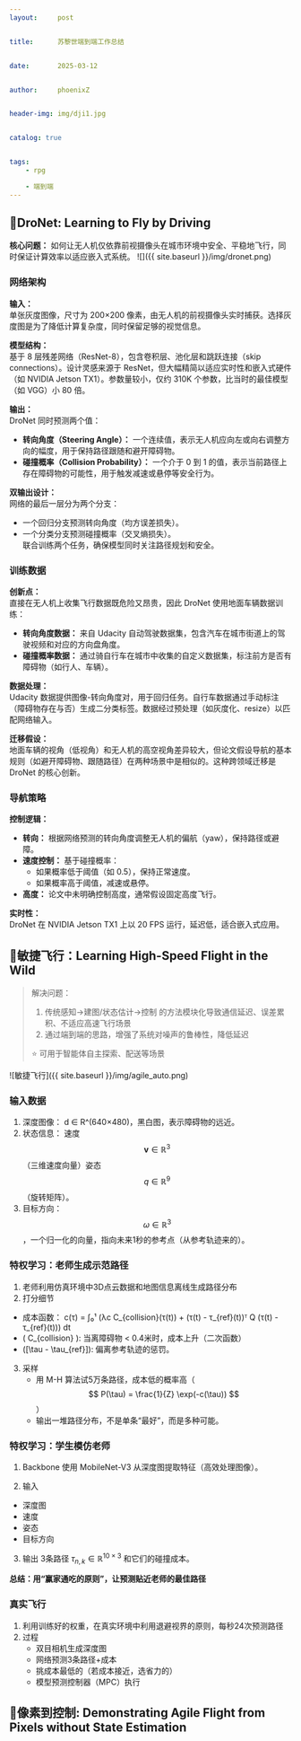```yaml
---
layout:     post


title:      苏黎世端到端工作总结


date:       2025-03-12


author:     phoenixZ


header-img: img/dji1.jpg


catalog: true


tags:
    - rpg

    - 端到端
---
```



## 🚀DroNet: Learning to Fly by Driving

**核心问题：** 如何让无人机仅依靠前视摄像头在城市环境中安全、平稳地飞行，同时保证计算效率以适应嵌入式系统。
![]({{ site.baseurl }}/img/dronet.png)

### 网络架构

**输入：**  
单张灰度图像，尺寸为 200×200 像素，由无人机的前视摄像头实时捕获。选择灰度图是为了降低计算复杂度，同时保留足够的视觉信息。

**模型结构：**  
基于 8 层残差网络（ResNet-8），包含卷积层、池化层和跳跃连接（skip connections）。设计灵感来源于 ResNet，但大幅精简以适应实时性和嵌入式硬件（如 NVIDIA Jetson TX1）。参数量较小，仅约 310K 个参数，比当时的最佳模型（如 VGG）小 80 倍。

**输出：**  
DroNet 同时预测两个值：
- **转向角度（Steering Angle）：** 一个连续值，表示无人机应向左或向右调整方向的幅度，用于保持路径跟随和避开障碍物。
- **碰撞概率（Collision Probability）：** 一个介于 0 到 1 的值，表示当前路径上存在障碍物的可能性，用于触发减速或悬停等安全行为。

**双输出设计：**  
网络的最后一层分为两个分支：
- 一个回归分支预测转向角度（均方误差损失）。
- 一个分类分支预测碰撞概率（交叉熵损失）。  
联合训练两个任务，确保模型同时关注路径规划和安全。

### 训练数据

**创新点：**  
直接在无人机上收集飞行数据既危险又昂贵，因此 DroNet 使用地面车辆数据训练：
- **转向角度数据：** 来自 Udacity 自动驾驶数据集，包含汽车在城市街道上的驾驶视频和对应的方向盘角度。
- **碰撞概率数据：** 通过骑自行车在城市中收集的自定义数据集，标注前方是否有障碍物（如行人、车辆）。

**数据处理：**  
Udacity 数据提供图像-转向角度对，用于回归任务。自行车数据通过手动标注（障碍物存在与否）生成二分类标签。数据经过预处理（如灰度化、resize）以匹配网络输入。

**迁移假设：**  
地面车辆的视角（低视角）和无人机的高空视角差异较大，但论文假设导航的基本规则（如避开障碍物、跟随路径）在两种场景中是相似的。这种跨领域迁移是 DroNet 的核心创新。

### 导航策略

**控制逻辑：**  
- **转向：** 根据网络预测的转向角度调整无人机的偏航（yaw），保持路径或避障。
- **速度控制：** 基于碰撞概率：
  - 如果概率低于阈值（如 0.5），保持正常速度。
  - 如果概率高于阈值，减速或悬停。
- **高度：** 论文中未明确控制高度，通常假设固定高度飞行。

**实时性：**  
DroNet 在 NVIDIA Jetson TX1 上以 20 FPS 运行，延迟低，适合嵌入式应用。

## 🚀敏捷飞行：Learning High-Speed Flight in the Wild

> 解决问题：
> 1. 传统感知->建图/状态估计->控制 的方法模块化导致通信延迟、误差累积、不适应高速飞行场景
> 2. 通过端到端的思路，增强了系统对噪声的鲁棒性，降低延迟
>
> ⭐️ 可用于智能体自主探索、配送等场景


![敏捷飞行]({{ site.baseurl }}/img/agile_auto.png)


### 输入数据
1. 深度图像： d ∈ R^(640×480)，黑白图，表示障碍物的远近。
2. 状态信息： 速度  $$\mathbf{v} \in \mathbb{R}^3$$ （三维速度向量）姿态 $$ q \in \mathbb{R}^9 $$ （旋转矩阵）。
3. 目标方向： $$\omega \in \mathbb{R}^3$$，一个归一化的向量，指向未来1秒的参考点（从参考轨迹来的）。


### 特权学习：老师生成示范路径

1. 老师利用仿真环境中3D点云数据和地图信息离线生成路径分布
2. 打分细节

  - 成本函数：  c(τ) = ∫₀¹ (λc C_{collision}(τ(t)) + (τ(t) - τ_{ref}(t))ᵀ Q (τ(t) - τ_{ref}(t))) dt
  - \( C_{collision} \): 当离障碍物 < 0.4米时，成本上升（二次函数）
  - \([\tau - \tau_{ref}]\): 偏离参考轨迹的惩罚。
  
3. 采样
   - 用 M-H 算法试5万条路径，成本低的概率高（  $$ P(\tau) = \frac{1}{Z} \exp(-c(\tau)) $$  ）
   - 输出一堆路径分布，不是单条“最好”，而是多种可能。

### 特权学习：学生模仿老师
1. Backbone
使用 MobileNet-V3 从深度图提取特征（高效处理图像）。

2. 输入
- 深度图
- 速度
- 姿态
- 目标方向

3. 输出
  3条路径 $\tau_{n,k} \in \mathbb{R}^{10 \times 3}$ 和它们的碰撞成本。

**总结：用“赢家通吃的原则”，让预测贴近老师的最佳路径**


### 真实飞行
1. 利用训练好的权重，在真实环境中利用退避视界的原则，每秒24次预测路径
2. 过程
   - 双目相机生成深度图
   - 网络预测3条路径+成本
   - 挑成本最低的（若成本接近，选省力的）
   - 模型预测控制器（MPC）执行


## 🚀像素到控制: Demonstrating Agile Flight from Pixels without State Estimation











